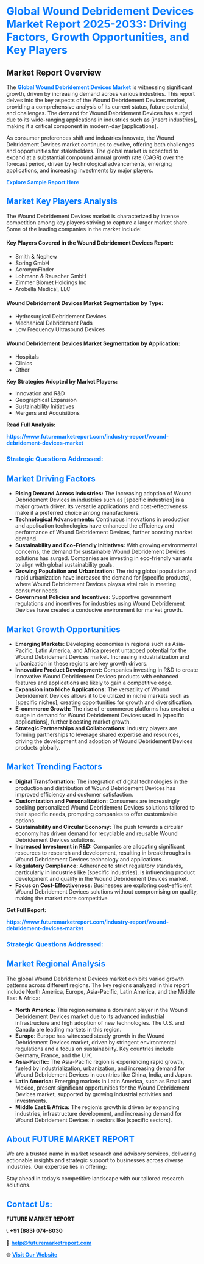 <h1 style="color: #007BFF;">Global Wound Debridement Devices Market Report 2025-2033: Driving Factors, Growth Opportunities, and Key Players</h1>

<section id="overview">
<h2>Market Report Overview</h2>
<p>The <a href="https://www.futuremarketreport.com/industry-report/wound-debridement-devices-market" style="color: #007BFF; text-decoration: none;"><strong>Global Wound Debridement Devices Market</strong></a> is witnessing significant growth, driven by increasing demand across various industries. This report delves into the key aspects of the Wound Debridement Devices market, providing a comprehensive analysis of its current status, future potential, and challenges. The demand for Wound Debridement Devices has surged due to its wide-ranging applications in industries such as [insert industries], making it a critical component in modern-day [applications].</p>
<p>As consumer preferences shift and industries innovate, the Wound Debridement Devices market continues to evolve, offering both challenges and opportunities for stakeholders. The global market is expected to expand at a substantial compound annual growth rate (CAGR) over the forecast period, driven by technological advancements, emerging applications, and increasing investments by major players.</p>
</section>

<section id="overview">
<p><a href="https://www.futuremarketreport.com/request-sample/reportId=89516" style="color: #007BFF; text-decoration: none;"><strong>Explore Sample Report Here</strong></a></p>
</section>

<section id="key-players">
<h2 style="color: #007BFF;">Market Key Players Analysis</h2>
<p>The Wound Debridement Devices market is characterized by intense competition among key players striving to capture a larger market share. Some of the leading companies in the market include:</p>
<h4>Key Players Covered in the Wound Debridement Devices Report:</h4>
<ul><li>Smith &amp; Nephew</li><li>Soring GmbH</li><li>AcronymFinder</li><li>Lohmann &amp; Rauscher GmbH</li><li>Zimmer Biomet Holdings Inc</li><li>Arobella Medical, LLC</li></ul>
<h4>Wound Debridement Devices Market Segmentation by Type:</h4>
<ul><li>Hydrosurgical Debridement Devices</li><li>Mechanical Debridement Pads</li><li>Low Frequency Ultrasound Devices</li></ul>

<h4>Wound Debridement Devices Market Segmentation by Application:</h4>
<ul><li>Hospitals</li><li>Clinics</li><li>Other</li></ul>
<p><strong>Key Strategies Adopted by Market Players:</strong></p>
<ul>
<li>Innovation and R&D</li>
<li>Geographical Expansion</li>
<li>Sustainability Initiatives</li>
<li>Mergers and Acquisitions</li>
</ul>
</section>

<section>
<p><strong>Read Full Analysis: </strong></p><a href="https://www.futuremarketreport.com/industry-report/wound-debridement-devices-market" style="color: #007BFF; text-decoration: none;"><strong>https://www.futuremarketreport.com/industry-report/wound-debridement-devices-market</strong></a>
<h3 style="color: #007BFF;">Strategic Questions Addressed:</h3>
</section>

<section id="driving-factors">
<h2 style="color: #007BFF;">Market Driving Factors</h2>
<ul>
<li><strong>Rising Demand Across Industries:</strong> The increasing adoption of Wound Debridement Devices in industries such as [specific industries] is a major growth driver. Its versatile applications and cost-effectiveness make it a preferred choice among manufacturers.</li>
<li><strong>Technological Advancements:</strong> Continuous innovations in production and application technologies have enhanced the efficiency and performance of Wound Debridement Devices, further boosting market demand.</li>
<li><strong>Sustainability and Eco-Friendly Initiatives:</strong> With growing environmental concerns, the demand for sustainable Wound Debridement Devices solutions has surged. Companies are investing in eco-friendly variants to align with global sustainability goals.</li>
<li><strong>Growing Population and Urbanization:</strong> The rising global population and rapid urbanization have increased the demand for [specific products], where Wound Debridement Devices plays a vital role in meeting consumer needs.</li>
<li><strong>Government Policies and Incentives:</strong> Supportive government regulations and incentives for industries using Wound Debridement Devices have created a conducive environment for market growth.</li>
</ul>
</section>

<section id="growth-opportunities">
<h2 style="color: #007BFF;">Market Growth Opportunities</h2>
<ul>
<li><strong>Emerging Markets:</strong> Developing economies in regions such as Asia-Pacific, Latin America, and Africa present untapped potential for the Wound Debridement Devices market. Increasing industrialization and urbanization in these regions are key growth drivers.</li>
<li><strong>Innovative Product Development:</strong> Companies investing in R&D to create innovative Wound Debridement Devices products with enhanced features and applications are likely to gain a competitive edge.</li>
<li><strong>Expansion into Niche Applications:</strong> The versatility of Wound Debridement Devices allows it to be utilized in niche markets such as [specific niches], creating opportunities for growth and diversification.</li>
<li><strong>E-commerce Growth:</strong> The rise of e-commerce platforms has created a surge in demand for Wound Debridement Devices used in [specific applications], further boosting market growth.</li>
<li><strong>Strategic Partnerships and Collaborations:</strong> Industry players are forming partnerships to leverage shared expertise and resources, driving the development and adoption of Wound Debridement Devices products globally.</li>
</ul>
</section>

<section id="trending-factors">
<h2 style="color: #007BFF;">Market Trending Factors</h2>
<ul>
<li><strong>Digital Transformation:</strong> The integration of digital technologies in the production and distribution of Wound Debridement Devices has improved efficiency and customer satisfaction.</li>
<li><strong>Customization and Personalization:</strong> Consumers are increasingly seeking personalized Wound Debridement Devices solutions tailored to their specific needs, prompting companies to offer customizable options.</li>
<li><strong>Sustainability and Circular Economy:</strong> The push towards a circular economy has driven demand for recyclable and reusable Wound Debridement Devices solutions.</li>
<li><strong>Increased Investment in R&D:</strong> Companies are allocating significant resources to research and development, resulting in breakthroughs in Wound Debridement Devices technology and applications.</li>
<li><strong>Regulatory Compliance:</strong> Adherence to strict regulatory standards, particularly in industries like [specific industries], is influencing product development and quality in the Wound Debridement Devices market.</li>
<li><strong>Focus on Cost-Effectiveness:</strong> Businesses are exploring cost-efficient Wound Debridement Devices solutions without compromising on quality, making the market more competitive.</li>
</ul>
</section>

<section>
<p><strong>Get Full Report: </strong></p><a href="https://www.futuremarketreport.com/industry-report/wound-debridement-devices-market" style="color: #007BFF; text-decoration: none;"><strong>https://www.futuremarketreport.com/industry-report/wound-debridement-devices-market</strong></a>
<h3 style="color: #007BFF;">Strategic Questions Addressed:</h3>
</section>


<section id="regional-analysis">
<h2 style="color: #007BFF;">Market Regional Analysis</h2>
<p>The global Wound Debridement Devices market exhibits varied growth patterns across different regions. The key regions analyzed in this report include North America, Europe, Asia-Pacific, Latin America, and the Middle East & Africa:</p>
<ul>
<li><strong>North America:</strong> This region remains a dominant player in the Wound Debridement Devices market due to its advanced industrial infrastructure and high adoption of new technologies. The U.S. and Canada are leading markets in this region.</li>
<li><strong>Europe:</strong> Europe has witnessed steady growth in the Wound Debridement Devices market, driven by stringent environmental regulations and a focus on sustainability. Key countries include Germany, France, and the U.K.</li>
<li><strong>Asia-Pacific:</strong> The Asia-Pacific region is experiencing rapid growth, fueled by industrialization, urbanization, and increasing demand for Wound Debridement Devices in countries like China, India, and Japan.</li>
<li><strong>Latin America:</strong> Emerging markets in Latin America, such as Brazil and Mexico, present significant opportunities for the Wound Debridement Devices market, supported by growing industrial activities and investments.</li>
<li><strong>Middle East & Africa:</strong> The region’s growth is driven by expanding industries, infrastructure development, and increasing demand for Wound Debridement Devices in sectors like [specific sectors].</li>
</ul>
</section>

<footer>
<h2 style="color: #007BFF;">About FUTURE MARKET REPORT</h2>
<p>We are a trusted name in market research and advisory services, delivering actionable insights and strategic support to businesses across diverse industries. Our expertise lies in offering:</p>

<p>Stay ahead in today’s competitive landscape with our tailored research solutions.</p>

<h2 style="color: #007BFF;">Contact Us:</h2>
<p><strong>FUTURE MARKET REPORT</strong></p>
<p>📞 <strong>+91 (883) 074-8030</strong></p>
<p>📧 <strong><a href="mailto:help@futuremarketreport.com" style="color: #007BFF;">help@futuremarketreport.com</a></strong></p>
<p>🌐 <strong><a href="https://www.futuremarketreport.com/" style="color: #007BFF;">Visit Our Website</a></strong></p>
</footer>